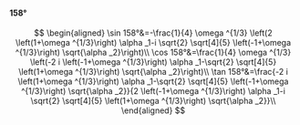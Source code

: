 #### 158°

$$
\begin{aligned}
\sin 158°&=-\frac{1}{4} \omega ^{1/3} \left(2 \left(1+\omega ^{1/3}\right) \alpha _1-i \sqrt{2} \sqrt[4]{5} \left(-1+\omega ^{1/3}\right) \sqrt{\alpha _2}\right)\\
\cos 158°&=\frac{1}{4} \omega ^{1/3} \left(-2 i \left(-1+\omega ^{1/3}\right) \alpha _1-\sqrt{2} \sqrt[4]{5} \left(1+\omega ^{1/3}\right) \sqrt{\alpha _2}\right)\\
\tan 158°&=\frac{-2 i \left(1+\omega ^{1/3}\right) \alpha _1-\sqrt{2} \sqrt[4]{5} \left(-1+\omega ^{1/3}\right) \sqrt{\alpha _2}}{2 \left(-1+\omega ^{1/3}\right)
\alpha _1-i \sqrt{2} \sqrt[4]{5} \left(1+\omega ^{1/3}\right) \sqrt{\alpha _2}}\\
\end{aligned}
$$

